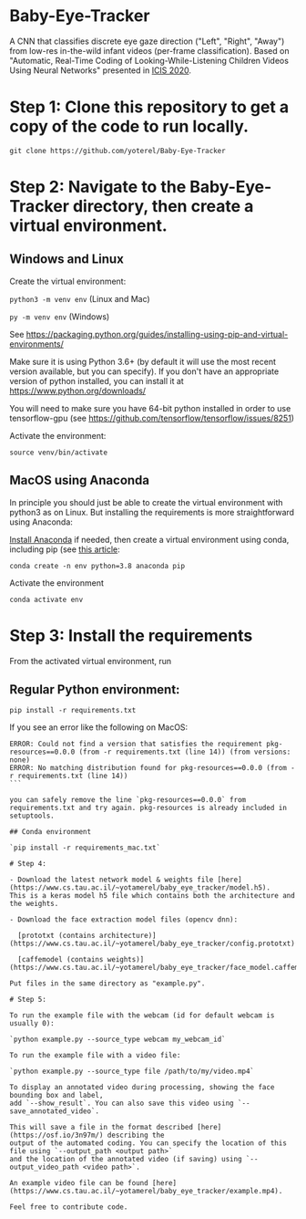 # Baby-Eye-Tracker
A CNN that classifies discrete eye gaze direction ("Left", "Right", "Away") from low-res in-the-wild infant videos (per-frame classification).
Based on "Automatic, Real-Time Coding of Looking-While-Listening Children Videos Using Neural Networks" presented in [ICIS 2020](https://infantstudies.org/congress-2020).


# Step 1: Clone this repository to get a copy of the code to run locally.

`git clone https://github.com/yoterel/Baby-Eye-Tracker`

# Step 2: Navigate to the Baby-Eye-Tracker directory, then create a virtual environment.

## Windows and Linux

Create the virtual environment:

`python3 -m venv env` (Linux and Mac) 

`py -m venv env` (Windows)

See https://packaging.python.org/guides/installing-using-pip-and-virtual-environments/

Make sure it is using Python 3.6+ (by default it will use the most recent version available, but you can specify). 
If you don't have an appropriate version of python installed, you can install it at https://www.python.org/downloads/

You will need to make sure you have 64-bit python installed in order to use tensorflow-gpu (see https://github.com/tensorflow/tensorflow/issues/8251)

Activate the environment:

`source venv/bin/activate`

## MacOS using Anaconda

In principle you should just be able to create the virtual environment with python3 as on Linux. But installing the requirements is more straightforward using Anaconda:

[Install Anaconda](https://www.anaconda.com/products/individual/get-started) if needed, then create a virtual environment using conda, including pip (see [this article]( https://datumorphism.com/til/programming/python/python-anaconda-install-requirements/):

`conda create -n env python=3.8 anaconda pip`

Activate the environment

`conda activate env`

# Step 3: Install the requirements

From the activated virtual environment, run

## Regular Python environment:

`pip install -r requirements.txt`

If you see an error like the following on MacOS:

````
ERROR: Could not find a version that satisfies the requirement pkg-resources==0.0.0 (from -r requirements.txt (line 14)) (from versions: none)
ERROR: No matching distribution found for pkg-resources==0.0.0 (from -r requirements.txt (line 14))
```

you can safely remove the line `pkg-resources==0.0.0` from requirements.txt and try again. pkg-resources is already included in setuptools. 

## Conda environment

`pip install -r requirements_mac.txt`

# Step 4:

- Download the latest network model & weights file [here](https://www.cs.tau.ac.il/~yotamerel/baby_eye_tracker/model.h5).
This is a keras model h5 file which contains both the architecture and the weights.

- Download the face extraction model files (opencv dnn):

  [prototxt (contains architecture)](https://www.cs.tau.ac.il/~yotamerel/baby_eye_tracker/config.prototxt)

  [caffemodel (contains weights)](https://www.cs.tau.ac.il/~yotamerel/baby_eye_tracker/face_model.caffemodel)

Put files in the same directory as "example.py".

# Step 5:

To run the example file with the webcam (id for default webcam is usually 0):

`python example.py --source_type webcam my_webcam_id`

To run the example file with a video file:

`python example.py --source_type file /path/to/my/video.mp4`

To display an annotated video during processing, showing the face bounding box and label,
add `--show_result`. You can also save this video using `--save_annotated_video`.

This will save a file in the format described [here](https://osf.io/3n97m/) describing the 
output of the automated coding. You can specify the location of this file using `--output_path <output path>`
and the location of the annotated video (if saving) using `--output_video_path <video path>`.

An example video file can be found [here](https://www.cs.tau.ac.il/~yotamerel/baby_eye_tracker/example.mp4).

Feel free to contribute code.